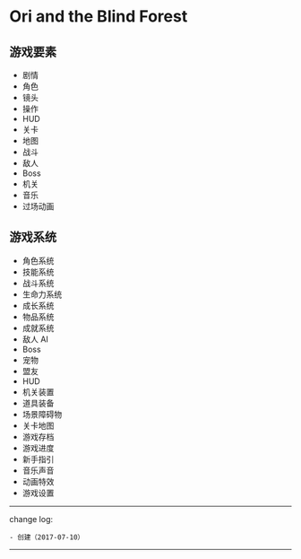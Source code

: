 # Ori and the Blind Forest

## 游戏要素

* 剧情
* 角色
* 镜头
* 操作
* HUD
* 关卡
* 地图
* 战斗
* 敌人
* Boss
* 机关
* 音乐
* 过场动画

## 游戏系统

* 角色系统
* 技能系统
* 战斗系统
* 生命力系统
* 成长系统
* 物品系统
* 成就系统
* 敌人 AI
* Boss
* 宠物
* 盟友
* HUD
* 机关装置
* 道具装备
* 场景障碍物
* 关卡地图
* 游戏存档
* 游戏进度
* 新手指引
* 音乐声音
* 动画特效
* 游戏设置

---

change log: 

	- 创建（2017-07-10）

---

